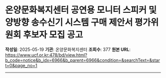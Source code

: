 # 온양문화복지센터 공연용 모니터 스피커 및 양방향 송수신기 시스템 구매 제안서 평가위원회 후보자 모집 공고

**작성일**: 2025-05-19
**기관**: 온양문화복지센터
**조회수**: 377
**원본 URL**: https://www.ucf.or.kr:478/bd/view.html?b_code=notice&b_idx=6966&b_parent=6966&condition=&searchText=&start=0&page_no=1

---
